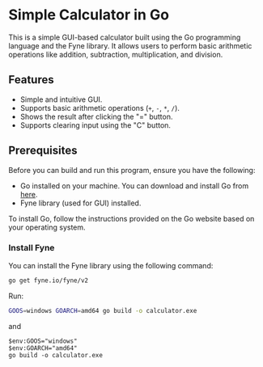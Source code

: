 # Simple Calculator in Go

This is a simple GUI-based calculator built using the Go programming language and the Fyne library. It allows users to perform basic arithmetic operations like addition, subtraction, multiplication, and division.

## Features
- Simple and intuitive GUI.
- Supports basic arithmetic operations (`+`, `-`, `*`, `/`).
- Shows the result after clicking the "=" button.
- Supports clearing input using the "C" button.

## Prerequisites

Before you can build and run this program, ensure you have the following:

- Go installed on your machine. You can download and install Go from [here](https://golang.org/dl/).
- Fyne library (used for GUI) installed.

To install Go, follow the instructions provided on the Go website based on your operating system.

### Install Fyne

You can install the Fyne library using the following command:

```bash
go get fyne.io/fyne/v2
```

Run:
```sh
GOOS=windows GOARCH=amd64 go build -o calculator.exe
```
and
```pwsh
$env:GOOS="windows"
$env:GOARCH="amd64"
go build -o calculator.exe
```
